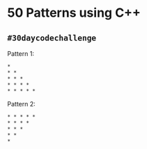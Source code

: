 # 50 Patterns using C++
## `#30daycodechallenge`

Pattern 1:

```
* 
* *
* * *
* * * *
* * * * * 
```

Pattern 2:

```
* * * * *
* * * *
* * *
* *
*
```